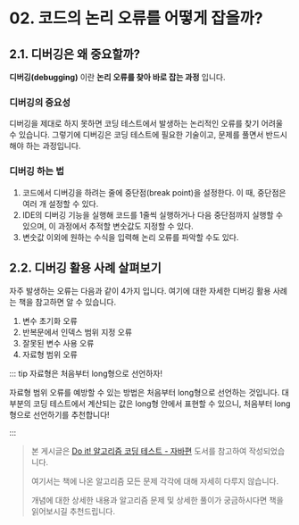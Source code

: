 # 02. 코드의 논리 오류를 어떻게 잡을까?

## 2.1. 디버깅은 왜 중요할까?
**디버깅(debugging)** 이란 **논리 오류를 찾아 바로 잡는 과정** 입니다.

### 디버깅의 중요성
디버깅을 제대로 하지 못하면 코딩 테스트에서 발생하는 논리적인 오류를 찾기 어려울 수 있습니다.
그렇기에 디버깅은 코딩 테스트에 필요한 기술이고, 문제를 풀면서 반드시 해야 하는 과정입니다.

### 디버깅 하는 법

1. 코드에서 디버깅을 하려는 줄에 중단점(break point)을 설정한다. 이 때, 중단점은 여러 개 설정할 수 있다.
2. IDE의 디버깅 기능을 실행해 코드를 1줄씩 실행하거나 다음 중단점까지 실행할 수 있으며, 이 과정에서 추적할 변숫값도 지정할 수 있다.
3. 변숫값 이외에 원하는 수식을 입력해 논리 오류를 파악할 수도 있다.

## 2.2. 디버깅 활용 사례 살펴보기

자주 발생하는 오류는 다음과 같이 4가지 입니다. 여기에 대한 자세한 디버깅 활용 사례는 책을 참고하면 알 수 있습니다.

1. 변수 초기화 오류
2. 반복문에서 인덱스 범위 지정 오류
3. 잘못된 변수 사용 오류
4. 자료형 범위 오류

::: tip 자료형은 처음부터 long형으로 선언하자!

자료형 범위 오류를 예방할 수 있는 방법은 처음부터 long형으로 선언하는 것입니다.
대부분의 코딩 테스트에서 계산되는 값은 long형 안에서 표현할 수 있으니,
처음부터 long형으로 선언하기를 추천합니다!

:::


> 본 게시글은 [Do it! 알고리즘 코딩 테스트 - 자바편](https://product.kyobobook.co.kr/detail/S000001818060) 도서를 참고하여 작성되었습니다.
>
> 여기서는 책에 나온 알고리즘 모든 문제 각각에 대해 자세히 다루지 않습니다.
>
> 개념에 대한 상세한 내용과 알고리즘 문제 및 상세한 풀이가 궁금하시다면 책을 읽어보시길 추천드립니다.